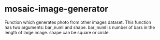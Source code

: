 # mosaic-image-generator
Function which generates photo from other images dataset. This function has two arguments: bar_numl and shape.
bar_numl is number of bars in the length of large image.
shape can be square or circle.
